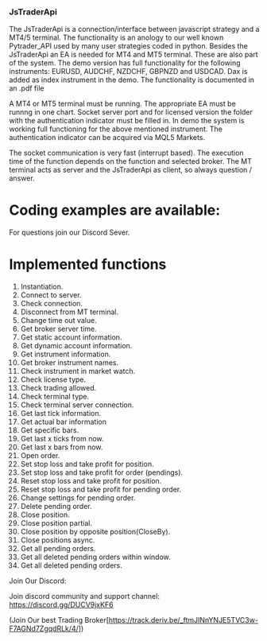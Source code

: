 ### JsTraderApi


The JsTraderApi is a connection/interface between javascript strategy and a MT4/5 terminal.  The functionality is an anology to our well known Pytrader_API used by many user strategies coded in python. Besides the JsTraderApi an EA is needed for MT4 and MT5 terminal. These are also part of the system. The demo version has full functionality for the following instruments: EURUSD, AUDCHF, NZDCHF, GBPNZD and USDCAD. Dax is added as index instrument in the demo. The functionality is documented in an .pdf file


A MT4 or MT5 terminal must be running. The appropriate EA must be runnng in one chart. Socket server port and for licensed version the folder with the authentication indicator must be filled in. In demo the system is working full functioning for the above mentioned instrument. The authentication indicator can be acquired via MQL5 Markets.

The socket communication is very fast (interrupt based). The execution time of the function depends on the function and selected broker. The MT terminal acts as server and the JsTraderApi as client, so always question / answer.

# Coding examples are available:

For questions join our Discord Sever.

# Implemented functions

1.	Instantiation.
2.	Connect to server.
3.	Check connection.
4.	Disconnect from MT terminal.
5.	Change time out value.
6.	Get broker server time.
7.	Get static account information.
8.	Get dynamic account information.
9.	Get instrument information.
10.	Get broker instrument names.	
11.	Check instrument in market watch.
12.	Check license type.	
13.	Check trading allowed.
14.	Check terminal type.	
15.	Check terminal server connection.	
16.	Get last tick information.	
17.	Get actual bar information	
18.	Get specific bars.
19.	Get last x ticks from now.
20.	Get last x bars from now.
21.	Open order.
22.	Set stop loss and take profit for position.
23.	Set stop loss and take profit for order (pendings).
24.	Reset stop loss and take profit for position.
25.	Reset stop loss and take profit for pending order.
26.	Change settings for pending order.
27.	Delete pending order.	
28.	Close position.	
29.	Close position partial.	
30.	Close position by opposite position(CloseBy).
31.	Close positions async.
32.	Get all pending orders.
33.	Get all deleted pending orders within window.	
34.	Get all deleted pending orders.

Join Our Discord: 

Join discord community and support channel:
https://discord.gg/DUCV9jxKF6


(Join Our best Trading Broker[https://track.deriv.be/_ftmJINnYNJE5TVC3w-F7AGNd7ZgqdRLk/4/])




